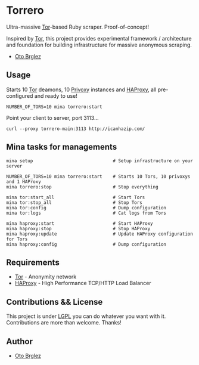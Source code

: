 # Torrero

Ultra-massive [Tor](tor)-based Ruby scraper. Proof-of-concept!

Inspired by [Tor][tor], this project provides experimental framework / architecture and foundation for building infrastructure for massive anonymous scraping.

- [Oto Brglez](http://github.com/otobrglez)

## Usage

Starts 10 [Tor][tor] deamons, 10 [Privoxy][privoxy] instances and [HAProxy][haproxy], all pre-configured and ready to use!

    NUMBER_OF_TORS=10 mina torrero:start

Point your client to server, port 3113...

    curl --proxy torrero-main:3113 http://icanhazip.com/

## Mina tasks for managements

    mina setup                              # Setup infrastructure on your server

    NUMBER_OF_TORS=10 mina torrero:start    # Starts 10 Tors, 10 privoxys and 1 HAProxy
    mina torrero:stop                       # Stop everything

    mina tor:start_all                      # Start Tors
    mina tor:stop_all                       # Stop Tors
    mina tor:config                         # Dump configuration
    mina tor:logs                           # Cat logs from Tors

    mina haproxy:start                      # Start HAProxy
    mina haproxy:stop                       # Stop HAProxy
    mina haproxy:update                     # Update HAProxy configuration for Tors
    mina haproxy:config                     # Dump configuration

## Requirements

- [Tor][tor] - Anonymity network
- [HAProxy][haproxy] - High Performance TCP/HTTP Load Balancer

## Contributions && License

This project is under [LGPL](https://www.gnu.org/licenses/lgpl.html) you can do whatever you want with it. Contributions are more than welcome. Thanks!

## Author

- [Oto Brglez](https://github.com/otobrglez)

[tor]:https://www.torproject.org
[foreman]:http://ddollar.github.io/foreman/
[privoxy]:http://www.privoxy.org
[redis]:https://www.rabbitmq.com
[mongodb]:https://www.mongodb.org
[haproxy]:http://haproxy.1wt.eu/
